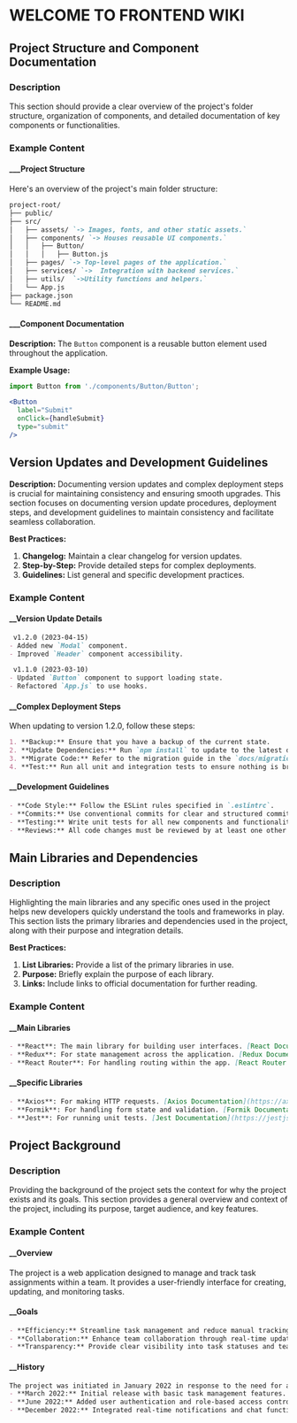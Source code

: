# WELCOME TO FRONTEND WIKI
## Project Structure and Component Documentation
### Description
This section should provide a clear overview of the project's folder structure, organization of components, and detailed documentation of key components or functionalities.

### Example Content
#### ___Project Structure
Here's an overview of the project's main folder structure:
```markdown
project-root/ 
├── public/ 
├── src/ 
│   ├── assets/ `-> Images, fonts, and other static assets.`
│   ├── components/ `-> Houses reusable UI components.`
│   │   ├── Button/ 
│   │   │   ├── Button.js
│   ├── pages/ `-> Top-level pages of the application.`
│   ├── services/ `->  Integration with backend services.`
│   ├── utils/  `->Utility functions and helpers.`
│   └── App.js
├── package.json
└── README.md
```
#### ___Component Documentation 
**Description:**
The `Button` component is a reusable button element used throughout the application.

**Example Usage:**
```jsx
import Button from './components/Button/Button';

<Button
  label="Submit"
  onClick={handleSubmit}
  type="submit"
/>
```
## Version Updates and Development Guidelines

**Description:**
Documenting version updates and complex deployment steps is crucial for maintaining consistency and ensuring smooth upgrades. This section focuses on documenting version update procedures, deployment steps, and development guidelines to maintain consistency and facilitate seamless collaboration.

**Best Practices:**
1. **Changelog:** Maintain a clear changelog for version updates.
2. **Step-by-Step:** Provide detailed steps for complex deployments.
3. **Guidelines:** List general and specific development practices.
   
### Example Content
#### **__Version Update Details**
```markdown
 v1.2.0 (2023-04-15)
- Added new `Modal` component.
- Improved `Header` component accessibility.

 v1.1.0 (2023-03-10)
- Updated `Button` component to support loading state.
- Refactored `App.js` to use hooks.
```
#### **__Complex Deployment Steps**

When updating to version 1.2.0, follow these steps:
```markdown
1. **Backup:** Ensure that you have a backup of the current state.
2. **Update Dependencies:** Run `npm install` to update to the latest dependencies.
3. **Migrate Code:** Refer to the migration guide in the `docs/migration.md` file for necessary code changes.
4. **Test:** Run all unit and integration tests to ensure nothing is broken.
```
#### **__Development Guidelines**
```markdown
- **Code Style:** Follow the ESLint rules specified in `.eslintrc`.
- **Commits:** Use conventional commits for clear and structured commit messages.
- **Testing:** Write unit tests for all new components and functionalities.
- **Reviews:** All code changes must be reviewed by at least one other team member.
```
## Main Libraries and Dependencies
### **Description**
Highlighting the main libraries and any specific ones used in the project helps new developers quickly understand the tools and frameworks in play. This section lists the primary libraries and dependencies used in the project, along with their purpose and integration details.

**Best Practices:**
1. **List Libraries:** Provide a list of the primary libraries in use.
2. **Purpose:**  Briefly explain the purpose of each library.
3. **Links:** Include links to official documentation for further reading.

### Example Content

 #### **__Main Libraries**
```markdown
- **React**: The main library for building user interfaces. [React Documentation](https://reactjs.org/docs/getting-started.html)
- **Redux**: For state management across the application. [Redux Documentation](https://redux.js.org/introduction/getting-started)
- **React Router**: For handling routing within the app. [React Router Documentation](https://reactrouter.com/)
```
#### **__Specific Libraries**
```markdown
- **Axios**: For making HTTP requests. [Axios Documentation](https://axios-http.com/docs/intro)
- **Formik**: For handling form state and validation. [Formik Documentation](https://formik.org/docs/overview)
- **Jest**: For running unit tests. [Jest Documentation](https://jestjs.io/docs/getting-started)
```
## Project Background
### **Description**
Providing the background of the project sets the context for why the project exists and its goals. This section provides a general overview and context of the project, including its purpose, target audience, and key features.

### Example Content

#### **__Overview**
The project is a web application designed to manage and track task assignments within a team. It provides a user-friendly interface for creating, 
updating, and monitoring tasks.

#### **__Goals**
```markdown
- **Efficiency:** Streamline task management and reduce manual tracking efforts.
- **Collaboration:** Enhance team collaboration through real-time updates and notifications.
- **Transparency:** Provide clear visibility into task statuses and team productivity.
```
#### **__History**
```markdown
The project was initiated in January 2022 in response to the need for a more efficient task management tool within our organization. Key milestones include:
- **March 2022:** Initial release with basic task management features.
- **June 2022:** Added user authentication and role-based access control.
- **December 2022:** Integrated real-time notifications and chat functionality.
```
